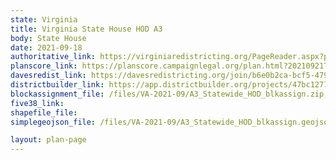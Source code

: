 ```yaml
---
state: Virginia
title: Virginia State House HOD A3
body: State House
date: 2021-09-18
authoritative_link: https://virginiaredistricting.org/PageReader.aspx?page=2021PlanData
planscore_link: https://planscore.campaignlegal.org/plan.html?20210921T024804.653650899Z
davesredist_link: https://davesredistricting.org/join/b6e0b2ca-bcf5-4793-8631-f43993668f73
districtbuilder_link: https://app.districtbuilder.org/projects/47bc1277-6bca-42e4-837f-efd7332695ed
blockassignment_file: /files/VA-2021-09/A3_Statewide_HOD_blkassign.zip
five38_link:
shapefile_file:
simplegeojson_file: /files/VA-2021-09/A3_Statewide_HOD_blkassign.geojson

layout: plan-page
---
```


